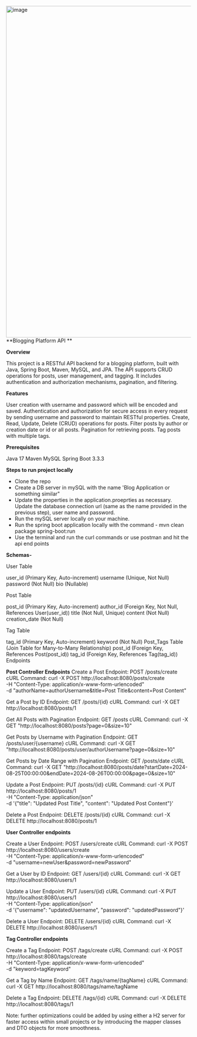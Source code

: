 <img width="905" alt="image" src="https://github.com/user-attachments/assets/e1bc1283-cb16-4731-9ffa-6771694f075f">**Blogging Platform API
**

**Overview**

This project is a RESTful API backend for a blogging platform, built with Java, Spring Boot, Maven, MySQL, and JPA. The API supports CRUD operations for posts, user management, and tagging. It includes authentication and authorization mechanisms, pagination, and filtering.

**Features**

User creation with username and password which will be encoded and saved.
Authentication and authorization for secure access in every request by sending username and password to maintain RESTful properties.
Create, Read, Update, Delete (CRUD) operations for posts.
Filter posts by author or creation date or id or all posts.
Pagination for retrieving posts.
Tag posts with multiple tags.

**Prerequisites**

Java 17
Maven
MySQL
Spring Boot 3.3.3


**Steps to run project locally**
- Clone the repo
- Create a DB server in mySQL with the name 'Blog Application or something similar"
- Update the properties in the application.proeprties as necessary. Update the database connection url (same as the name provided in the previous step), user name and password.
- Run the mySQL server locally on your machine.
- Run the spring boot application locally with the command -  mvn clean package spring-boot:run
- Use the terminal and run the curl commands or use postman and hit the api end points


**Schemas-**

User Table

user_id (Primary Key, Auto-increment)
username (Unique, Not Null)
password (Not Null)
bio (Nullable)


Post Table

post_id (Primary Key, Auto-increment)
author_id (Foreign Key, Not Null, References User(user_id))
title (Not Null, Unique)
content (Not Null)
creation_date (Not Null)


Tag Table

tag_id (Primary Key, Auto-increment)
keyword (Not Null)
Post_Tags Table (Join Table for Many-to-Many Relationship)
post_id (Foreign Key, References Post(post_id))
tag_id (Foreign Key, References Tag(tag_id))
Endpoints



**Post Controller Endpoints**
Create a Post
Endpoint: POST /posts/create
cURL Command:
        curl -X POST http://localhost:8080/posts/create \
          -H "Content-Type: application/x-www-form-urlencoded" \
          -d "authorName=authorUsername&title=Post Title&content=Post Content"

Get a Post by ID
Endpoint: GET /posts/{id}
cURL Command:
        curl -X GET http://localhost:8080/posts/1

Get All Posts with Pagination
Endpoint: GET /posts
cURL Command:
        curl -X GET "http://localhost:8080/posts?page=0&size=10"

Get Posts by Username with Pagination
Endpoint: GET /posts/user/{username}
cURL Command:
        curl -X GET "http://localhost:8080/posts/user/authorUsername?page=0&size=10"

Get Posts by Date Range with Pagination
Endpoint: GET /posts/date
cURL Command:
        curl -X GET "http://localhost:8080/posts/date?startDate=2024-08-25T00:00:00&endDate=2024-08-26T00:00:00&page=0&size=10"

Update a Post
Endpoint: PUT /posts/{id}
cURL Command:
        curl -X PUT http://localhost:8080/posts/1 \
          -H "Content-Type: application/json" \
          -d '{"title": "Updated Post Title", "content": "Updated Post Content"}'

Delete a Post
Endpoint: DELETE /posts/{id}
cURL Command:
        curl -X DELETE http://localhost:8080/posts/1


**User Controller endpoints**

Create a User
Endpoint: POST /users/create
cURL Command:
        curl -X POST http://localhost:8080/users/create \
          -H "Content-Type: application/x-www-form-urlencoded" \
          -d "username=newUser&password=newPassword"

          
Get a User by ID
Endpoint: GET /users/{id}
cURL Command:
        curl -X GET http://localhost:8080/users/1

Update a User
Endpoint: PUT /users/{id}
cURL Command:
        curl -X PUT http://localhost:8080/users/1 \
          -H "Content-Type: application/json" \
          -d '{"username": "updatedUsername", "password": "updatedPassword"}'

Delete a User
Endpoint: DELETE /users/{id}
cURL Command:
        curl -X DELETE http://localhost:8080/users/1



**Tag Controller endpoints**

Create a Tag
Endpoint: POST /tags/create
cURL Command:
        curl -X POST http://localhost:8080/tags/create \
          -H "Content-Type: application/x-www-form-urlencoded" \
          -d "keyword=tagKeyword"

Get a Tag by Name
Endpoint: GET /tags/name/{tagName}
cURL Command:
        curl -X GET http://localhost:8080/tags/name/tagName


Delete a Tag
Endpoint: DELETE /tags/{id}
cURL Command:
        curl -X DELETE http://localhost:8080/tags/1


Note: further optimizations could be added by using either a H2 server for faster access within small projects or by introducing the mapper classes and DTO objects for more smoothness.




